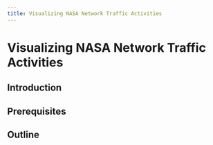 ```yaml
---
title: Visualizing NASA Network Traffic Activities
---
```


# Visualizing NASA Network Traffic Activities

## Introduction

## Prerequisites

## Outline
